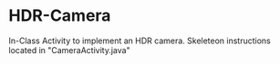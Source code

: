 HDR-Camera
==========

In-Class Activity to implement an HDR camera. Skeleteon instructions located in "CameraActivity.java"


